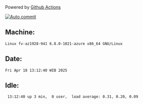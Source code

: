 Powered by [Github Actions](https://github.com/features/actions)

[![Auto commit](https://github.com/hiage/workstation/workflows/Auto%20commit/badge.svg)](https://github.com/hiage/workstation/actions?query=workflow%3A%22Auto+commit%22)

## Machine:
```
Linux fv-az1928-941 6.8.0-1021-azure x86_64 GNU/Linux
```
## Date:
```
Fri Apr 18 13:12:40 WIB 2025
```
## Idle:
```
 13:12:40 up 3 min,  0 user,  load average: 0.31, 0.20, 0.09
```
